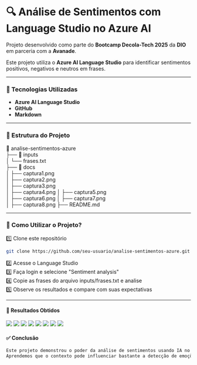 # 🔍 Análise de Sentimentos com Language Studio no Azure AI  

Projeto desenvolvido como parte do **Bootcamp Decola-Tech 2025** da **DIO** em parceria com a **Avanade**.  

Este projeto utiliza o **Azure AI Language Studio** para identificar sentimentos positivos, negativos e neutros em frases.

---

### 🚀 Tecnologias Utilizadas
- **Azure AI Language Studio**
- **GitHub**
- **Markdown**

---

### 📂 Estrutura do Projeto
📂 analise-sentimentos-azure  
 ├── 📂 inputs  
 │   └── frases.txt  
 ├── 📂 docs  
 │   ├── captura1.png  
 │   ├── captura2.png  
 │   ├── captura3.png  
 │   ├── captura4.png
 │   ├── captura5.png  
 │   ├── captura6.png
 │   ├── captura7.png  
 │   ├── captura8.png
 ├── README.md  

---

### 🔬 Como Utilizar o Projeto?
1️⃣ Clone este repositório  
```sh
git clone https://github.com/seu-usuario/analise-sentimentos-azure.git
```
2️⃣ Acesse o Language Studio  
3️⃣ Faça login e selecione "Sentiment analysis"  
4️⃣ Copie as frases do arquivo inputs/frases.txt e analise  
5️⃣ Observe os resultados e compare com suas expectativas

---


#### 📸 **Resultados Obtidos**  
![](/docs/captura1.png)
![](/docs/captura2.png)
![](/docs/captura3.png)
![](/docs/captura4.png)
![](/docs/captura5.png)
![](/docs/captura6.png)
![](/docs/captura7.png)
![](/docs/captura8.png)

#### ✅ **Conclusão**  
```md
Este projeto demonstrou o poder da análise de sentimentos usando IA no Azure.  
Aprendemos que o contexto pode influenciar bastante a detecção de emoções em textos. 🚀
```

